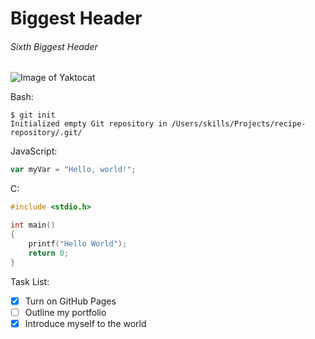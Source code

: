 # Biggest Header

###### Sixth Biggest Header

![Image of Yaktocat](https://octodex.github.com/images/yaktocat.png)

Bash:

```
$ git init
Initialized empty Git repository in /Users/skills/Projects/recipe-repository/.git/
```

JavaScript:

``` javascript
var myVar = "Hello, world!";
```

C:

``` c
#include <stdio.h>

int main()
{
	printf("Hello World");
	return 0;
}
```

Task List:

- [x] Turn on GitHub Pages
- [ ] Outline my portfolio
- [x] Introduce myself to the world
